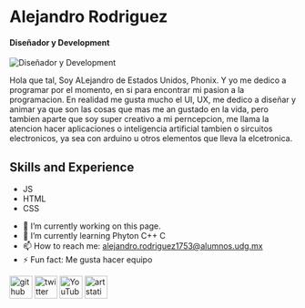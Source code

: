 # Alejandro Rodriguez
#### Diseñador y Development
![Diseñador y Development](https://cdna.artstation.com/p/users/covers/002/696/776/default/498b33235984f953f6f58f1823985084.jpg?1655859082)

Hola que tal, Soy ALejandro de Estados Unidos, Phonix. Y yo me dedico a programar por el momento, en si para encontrar mi pasion a la programacion. En realidad me gusta mucho el UI, UX, me dedico a diseñar y animar ya que son las cosas que mas me an gustado en la vida, pero tambien aparte que soy super creativo a mi perncepcion, me llama la atencion hacer aplicaciones o inteligencia artificial tambien o sircuitos electronicos, ya sea con arduino u otros elementos que lleva la elcetronica.

## Skills and Experience
 * JS
 * HTML
 * CSS

- 🔭 I’m currently working on this page. 
- 🌱 I’m currently learning Phyton C++ C 
- 📫 How to reach me: alejandro.rodriguez1753@alumnos.udg.mx 
- ⚡ Fun fact: Me gusta hacer equipo 


[<img src='https://cdn.jsdelivr.net/npm/simple-icons@3.0.1/icons/github.svg' alt='github' height='40'>](https://github.com/https://github.com/AlejandroRLAS)  [<img src='https://cdn.jsdelivr.net/npm/simple-icons@3.0.1/icons/twitter.svg' alt='twitter' height='40'>](https://twitter.com/https://twitter.com/ALEJAND25950275)  [<img src='https://cdn.jsdelivr.net/npm/simple-icons@3.0.1/icons/youtube.svg' alt='YouTube' height='40'>](https://www.youtube.com/channel/https://www.youtube.com/channel/UCb1e8y_PKAYFxSId35MyJbw)  [<img src='https://cdn.jsdelivr.net/npm/simple-icons@3.0.1/icons/artstation.svg' alt='artstation' height='40'>](https://www.artstation.com/likesupergamer1517)  



